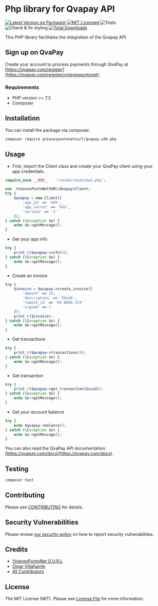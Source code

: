 # Php library for Qvapay API

[![Latest Version on Packagist](https://img.shields.io/packagist/v/ynievespuntonetsurl/qvapay-sdk-php.svg?style=flat)](https://packagist.org/packages/ynievespuntonetsurl/qvapay-sdk-php)
[![MIT Licensed](https://img.shields.io/badge/license-MIT-brightgreen.svg?style=flat)](LICENSE.md)
![Tests](https://github.com/ynievespuntonetsurl/qvapay-sdk-php/workflows/Tests/badge.svg)
![Check & fix styling](https://img.shields.io/github/workflow/status/ynievespuntonetsurl/qvapay-sdk-php/Check%20&%20fix%20styling?label=code%20style)
[![Total Downloads](https://img.shields.io/packagist/dt/ynievespuntonetsurl/qvapay-sdk-php.svg?style=flat)](https://packagist.org/packages/ynievespuntonetsurl/qvapay-sdk-php)

This PHP library facilitates the integration of the Qvapay API.

## Sign up on QvaPay

Create your account to process payments through QvaPay at [https://qvapay.com/register](https://qvapay.com/register/ynievespuntonet).

### Requirements

- PHP version >= 7.3
- Composer

## Installation

You can install the package via composer:

```bash
composer require ynievespuntonetsurl/qvapay-sdk-php
```

## Usage

- First, import the Client class and create your QvaPay client using your app credentials.

```php
require_once __DIR__ . '/vendor/autoload.php';

use  YnievesPuntoNetSURL\Qvapay\Client;
try {
    $qvapay = new Client([
        'app_id' => 'XXX', 
        'app_secret' => 'XXX',
        'version' => '1'
    ]);
} catch (\Exception $e) {
    echo $e->getMessage();
}
```

- Get your app info

```php
try {
    print_r($qvapay->info());
} catch (\Exception $e) {
    echo $e->getMessage();
}
```

- Create an invoice

```php
try {
    $invoice = $qvapay->create_invoice([
        'amount' => 10,
        'description' => 'Ebook',
        'remote_id' => 'EE-BOOk-123'
        'signed' => 1
    ]);
    print_r($invoice);
} catch (\Exception $e) {
    echo $e->getMessage();
}
```

- Get transactions

```php
try {
    print_r($qvapay->transactions());
} catch (\Exception $e) {
    echo $e->getMessage();
}
```

- Get transaction

```php
try {
    print_r($qvapay->get_transaction($uuid));
} catch (\Exception $e) {
    echo $e->getMessage();
}
```

- Get your account balance

```php
try {
    echo $qvapay->balance();
} catch (\Exception $e) {
    echo $e->getMessage();
}
```

You can also read the QvaPay API documentation: [https://qvapay.com/docs](https://qvapay.com/docs).

## Testing

```bash
composer test
```

## Contributing

Please see [CONTRIBUTING](.github/CONTRIBUTING.md) for details.

## Security Vulnerabilities

Please review [our security policy](../../security/policy) on how to report security vulnerabilities.

## Credits

- [YnievesPuntoNet S.U.R.L](https://www.ynieves.net)
- [Omar Villafuerte](https://github.com/ovillafuerte94)
- [All Contributors](../../contributors)

## License

The MIT License (MIT). Please see [License File](LICENSE.md) for more information.
